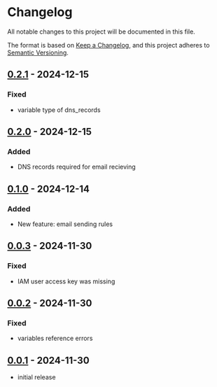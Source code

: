 # Changelog

All notable changes to this project will be documented in this file.

The format is based on [Keep a Changelog],
and this project adheres to [Semantic Versioning].

## [0.2.1] - 2024-12-15

### Fixed

- variable type of dns_records

## [0.2.0] - 2024-12-15

### Added

- DNS records required for email recieving

## [0.1.0] - 2024-12-14

### Added

- New feature: email sending rules

## [0.0.3] - 2024-11-30

### Fixed

- IAM user access key was missing

## [0.0.2] - 2024-11-30

### Fixed

- variables reference errors

## [0.0.1] - 2024-11-30

- initial release

<!-- Links -->

[keep a changelog]: https://keepachangelog.com/en/1.0.0/
[semantic versioning]: https://semver.org/spec/v2.0.0.html

<!-- Versions -->
<!-- [unreleased]: https://github.com/Author/Repository/compare/v0.0.2...HEAD -->

[0.2.1]: https://gitlab.angrybits.pl/aws-services/terraform-modules/ses/-/compare/0.2.0...0.2.1?from_project_id=63&straight=false
[0.2.0]: https://gitlab.angrybits.pl/aws-services/terraform-modules/ses/-/compare/0.1.0...0.2.0?from_project_id=63&straight=false
[0.1.0]: https://gitlab.angrybits.pl/aws-services/terraform-modules/ses/-/compare/0.0.3...0.1.0?from_project_id=63&straight=false
[0.0.3]: https://gitlab.angrybits.pl/aws-services/terraform-modules/ses/-/compare/0.0.2...0.0.3?from_project_id=63&straight=false
[0.0.2]: https://gitlab.angrybits.pl/aws-services/terraform-modules/ses/-/compare/0.0.1...0.0.2?from_project_id=63&straight=false
[0.0.1]: https://gitlab.angrybits.pl/aws-services/terraform-modules/ses/-/tags/0.0.1
